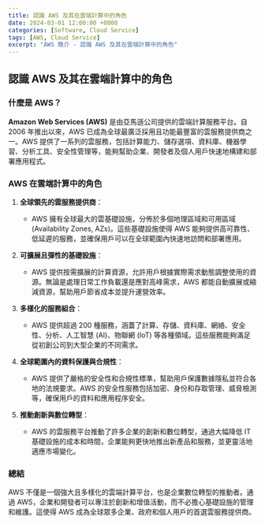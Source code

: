 ```yaml
---
title: 認識 AWS 及其在雲端計算中的角色
date: 2024-03-01 12:00:00 +0800
categories: [Software, Cloud Service]
tags: [AWS, Cloud Service] 
excerpt: "AWS 簡介 - 認識 AWS 及其在雲端計算中的角色"
---
```


## 認識 AWS 及其在雲端計算中的角色

### 什麼是 AWS？

**Amazon Web Services (AWS)** 是由亞馬遜公司提供的雲端計算服務平台。自 2006 年推出以來，AWS 已成為全球最廣泛採用且功能最豐富的雲服務提供商之一。AWS 提供了一系列的雲服務，包括計算能力、儲存選項、資料庫、機器學習、分析工具、安全性管理等，能夠幫助企業、開發者及個人用戶快速地構建和部署應用程式。

### AWS 在雲端計算中的角色

1. **全球領先的雲服務提供商**：
   - AWS 擁有全球最大的雲基礎設施，分佈於多個地理區域和可用區域 (Availability Zones, AZs)。這些基礎設施使得 AWS 能夠提供高可靠性、低延遲的服務，並確保用戶可以在全球範圍內快速地訪問和部署應用。

2. **可擴展且彈性的基礎設施**：
   - AWS 提供按需擴展的計算資源，允許用戶根據實際需求動態調整使用的資源。無論是處理日常工作負載還是應對高峰需求，AWS 都能自動擴展或縮減資源，幫助用戶節省成本並提升運營效率。

3. **多樣化的服務組合**：
   - AWS 提供超過 200 種服務，涵蓋了計算、存儲、資料庫、網絡、安全性、分析、人工智慧 (AI)、物聯網 (IoT) 等各種領域。這些服務能夠滿足從初創公司到大型企業的不同需求。

4. **全球範圍內的資料保護與合規性**：
   - AWS 提供了嚴格的安全性和合規性標準，幫助用戶保護數據隱私並符合各地的法規要求。AWS 的安全性服務包括加密、身份和存取管理、威脅檢測等，確保用戶的資料和應用程序安全。

5. **推動創新與數位轉型**：
   - AWS 的雲服務平台推動了許多企業的創新和數位轉型，通過大幅降低 IT 基礎設施的成本和時間，企業能夠更快地推出新產品和服務，並更靈活地適應市場變化。

### 總結

AWS 不僅是一個強大且多樣化的雲端計算平台，也是企業數位轉型的推動者。通過 AWS，企業和開發者可以專注於創新和增值活動，而不必擔心基礎設施的管理和維護。這使得 AWS 成為全球眾多企業、政府和個人用戶的首選雲服務提供商。
